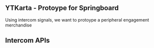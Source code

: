 ## YTKarta - Protoype for Springboard
Using intercom signals, we want to protoype a peripheral engagement merchandise 

## Intercom APIs
